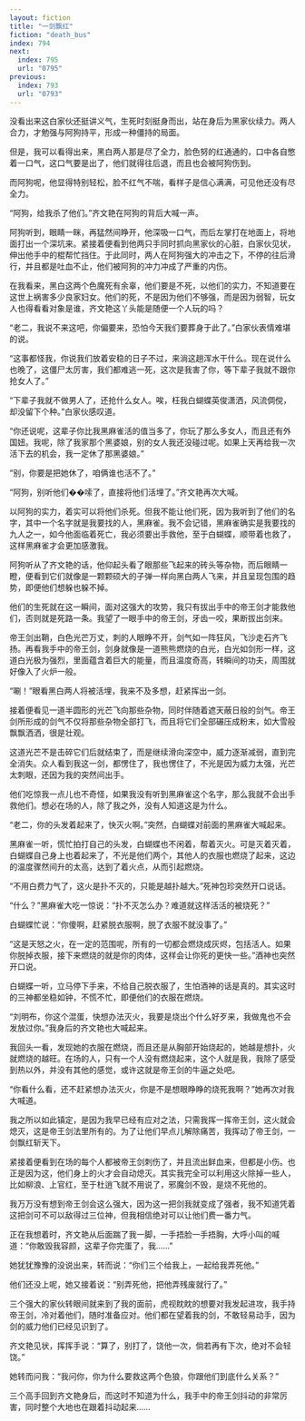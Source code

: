 ```yaml
---
layout: fiction
title: "一剑飘红"
fiction: "death_bus"
index: 794
next:
  index: 795
  url: "0795"
previous:
  index: 793
  url: "0793"
---
```

没看出来这白家伙还挺讲义气，生死时刻挺身而出，站在身后为黑家伙续力。两人合力，才勉强与阿狗持平，形成一种僵持的局面。

但是，我可以看得出来，黑白两人那是尽了全力，脸色努的红通通的，口中各自憋着一口气，这口气要是出了，他们就得往后退，而且也会被阿狗伤到。

而阿狗呢，他显得特别轻松，脸不红气不喘，看样子是信心满满，可见他还没有尽全力。

“阿狗，给我杀了他们。”齐文艳在阿狗的背后大喊一声。

阿狗听到，眼睛一眯，再猛然间睁开，他深吸一口气，而后左掌打在地面上，将地面打出一个深坑来。紧接着便看到他两只手同时抓向黑家伙的心脏，白家伙见状，伸出他手中的棍帮忙挡住。于此同时，两人在阿狗强大的冲击之下，不停的往后滑行，并且都是吐血不止，他们被阿狗的冲力冲成了严重的内伤。

在我看来，黑白这两个色魔死有余辜，他们要是不死，以他们的实力，不知道要在这世上祸害多少良家妇女。他们的死，不是因为他们不够强，而是因为弱智，玩女人也得看看对象是谁，齐文艳这丫头能是随便一个人玩的吗？

“老二，我说不来这吧，你偏要来，恐怕今天我们要葬身于此了。”白家伙表情难堪的说。

“这事都怪我，你说我们放着安稳的日子不过，来淌这趟浑水干什么。现在说什么也晚了，这僵尸太厉害，我们都难逃一死，这次是我害了你，等下辈子我就不跟你抢女人了。”

“下辈子我就不做男人了，还抢什么女人。唉，枉我白蝴蝶英俊潇洒，风流倜傥，却没留下个种。”白家伙感叹道。

“你还说呢，这辈子你比我黑麻雀活的值当多了，你玩了那么多女人，而且还有外国妞。我呢，除了我家那个黑婆娘，别的女人我还没碰过呢。如果上天再给我一次活下去的机会，我一定休了那黑婆娘。”

“别，你要是把她休了，咱俩谁也活不了。”

“阿狗，别听他们��嗦了，直接将他们活埋了。”齐文艳再次大喊。

以阿狗的实力，着实可以将他们杀死。但我不能让他们死，因为我听到了他们的名字，其中一个名字就是我要找的人，黑麻雀。我不会记错，黑麻雀确实是我要找的九人之一，如今他面临着死亡，我必须要出手救他，至于白蝴蝶，顺带着也救了，这样黑麻雀才会更加感激我。

阿狗听从了齐文艳的话，他仰起头看了眼那些飞起来的砖头等杂物，而后眼睛一瞪，便看到它们就像是一颗颗硕大的子弹一样向黑白两人飞来，并且呈现包围的趋势，即便他们想躲也躲不掉。

他们的生死就在这一瞬间，面对这强大的攻势，我只有拔出手中的帝王剑才能救他们，否则就是死路一条。我望了一眼手中的帝王剑，牙齿一咬，果断拔出剑来。

帝王剑出鞘，白色光芒万丈，刺的人眼睁不开，剑气如一阵狂风，飞沙走石齐飞扬。再看我手中的帝王剑，剑身就像是一道熊熊燃烧的白光，白光如剑形一样，这道白光极为强烈，里面蕴含着巨大的能量，而且温度奇高，转瞬间的功夫，周围就好像入了火炉一般。

“唰！”眼看黑白两人将被活埋，我来不及多想，赶紧挥出一剑。

接着便看见一道半圆形的光芒飞向那些杂物，同时伴随着遮天蔽日般的剑气。帝王剑所形成的剑气不仅将那些杂物全部打飞，而且将它们全部碾压成粉末，如大雪般飘飘洒洒，很是壮观。

这道光芒不是击碎它们后就结束了，而是继续滑向深空中，威力逐渐减弱，直到完全消失。众人看到我这一剑，都愣住了，我也愣住了，不光是因为威力太强，光芒太刺眼，还因为我的突然间出手。

他们吃惊我一点儿也不奇怪，如果我没有听到黑麻雀这个名字，那么我就不会出手救他们。想必在场的人，除了我之外，没有人知道这是为什么。

“老二，你的头发着起来了，快灭火啊。”突然，白蝴蝶对前面的黑麻雀大喊起来。

黑麻雀一听，慌忙拍打自己的头发，白蝴蝶也不闲着，帮着灭火。可是灭着灭着，白蝴蝶自己身上也着起来了，不光是他们两个，其他人的衣服也燃烧了起来，这边的温度骤然间升的太高，达到了着火点，从而引起燃烧。

“不用白费力气了，这火是扑不灭的，只能是越扑越大。”死神包珍突然开口说话。

“什么？”黑麻雀大吃一惊说：“扑不灭怎么办？难道就这样活活的被烧死？”

白蝴蝶忙说：“你傻啊，赶紧脱衣服啊，脱了衣服不就没事了。”

“这是天怒之火，在一定的范围呢，所有的一切都会燃烧成灰烬，包括活人。如果你脱掉衣服，接下来燃烧的就是你的肉体，这样会让你死的更快一些。”酒神也突然开口说。

白蝴蝶一听，立马停下手来，不给自己脱衣服了，生怕酒神的话是真的。其实这时的三神都坐稳如钟，不慌不忙，即便他们的衣服在燃烧。

“刘明布，你这个混蛋，快想办法灭火，我要是烧出个什么好歹来，我做鬼也不会发放过你。”我身后的齐文艳也大喊起来。

我回头一看，发现她的衣服在燃烧，而且还是从胸部开始烧起的，她越是想扑，火就燃烧的越旺。在场的人，只有一个人没有燃烧起来，这个人就是我，我除了感受到热以外，并没有其他的感觉，或许这就是帝王剑的牛逼之处吧。

“你看什么看，还不赶紧想办法灭火，你是不是想眼睁睁的烧死我啊？”她再次对我大喊道。

我之所以如此镇定，是因为我早已经有应对之法，只需我挥一挥帝王剑，这火就会熄灭，这是帝王剑法里所有的。为了让他们早点儿解除痛苦，我挥动了帝王剑，一剑飘红斩天下。

紧接着便看到在场的每个人都被帝王剑刺伤了，并且流出鲜血来，但都是小伤。也正是因为这，他们身上的火才会自动熄灭。其实我完全可以利用这火除掉一些人，比如柳浪、上官红，至于杜逍飞就不用说了，邪魔剑不毁，是烧不死他的。

我万万没有想到帝王剑会这么强大，因为这一把剑我就变成了强者，我不知道凭着这把剑可不可以敌得过三位神，但我相信绝对可以让他们费一番力气。

正在我想着时，齐文艳从后面踹了我一脚，一手捂脸一手捂胸，大呼小叫的喊道：“你敢毁我容颜，这辈子你完蛋了，我……”

她犹犹豫豫的没说出来，转而说：“你们三个给我上，一起给我弄死他。”

他们还没上呢，她又接着说：“别弄死他，把他弄残废就行了。”

三个强大的家伙转眼间就来到了我的面前，虎视眈眈的想要对我发起进攻，我手持帝王剑，冷对着他们，随时准备应对。他们都在望着我的剑，不敢轻易动手，因为剑的威力他们已经见识到了。

齐文艳见状，挥挥手说：“算了，别打了，饶他一次，倘若再有下次，绝对不会轻饶。”

她转而问我：“我问你，你为什么要救这两个色狼，你跟他们到底什么关系？”

三个高手回到齐文艳身后，而这时不知道为什么，我手中的帝王剑抖动的非常厉害，同时整个大地也在跟着抖动起来……